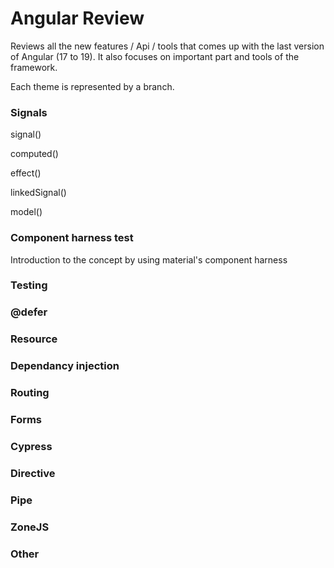 # Angular Review

Reviews all the new features / Api / tools that comes up with the last version of Angular (17 to 19).
It also focuses on important part and tools of the framework.

Each theme is represented by a branch.

### Signals

signal()

computed()

effect()

linkedSignal()

model()

### Component harness test

Introduction to the concept by using material's component harness

### Testing

### @defer

### Resource

### Dependancy injection

### Routing

### Forms

### Cypress

### Directive

### Pipe

### ZoneJS

### Other
